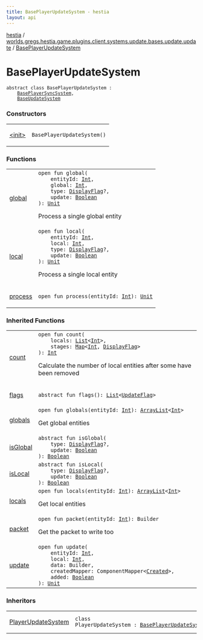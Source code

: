 ```yaml
---
title: BasePlayerUpdateSystem - hestia
layout: api
---
```


<div class='api-docs-breadcrumbs'><a href="../../index.html">hestia</a> / <a href="../index.html">worlds.gregs.hestia.game.plugins.client.systems.update.bases.update.update</a> / <a href="./index.html">BasePlayerUpdateSystem</a></div>

# BasePlayerUpdateSystem

<div class="signature"><code><span class="keyword">abstract</span> <span class="keyword">class </span><span class="identifier">BasePlayerUpdateSystem</span>&nbsp;<span class="symbol">:</span>&nbsp;<br/>&nbsp;&nbsp;&nbsp;&nbsp;<a href="../../worlds.gregs.hestia.game.plugins.client.systems.update.bases.update.sync/-base-player-sync-system/index.html"><span class="identifier">BasePlayerSyncSystem</span></a><span class="symbol">, </span><br/>&nbsp;&nbsp;&nbsp;&nbsp;<a href="../../worlds.gregs.hestia.game.plugins.client.systems.update.bases.update/-base-update-system/index.html"><span class="identifier">BaseUpdateSystem</span></a></code></div>

### Constructors

<table class="api-docs-table">
<tbody>
<tr>
<td markdown="1">

<a href="-init-.html">&lt;init&gt;</a>


</td>
<td markdown="1">
<div class="signature"><code><span class="identifier">BasePlayerUpdateSystem</span><span class="symbol">(</span><span class="symbol">)</span></code></div>

</td>
</tr>
</tbody>
</table>

### Functions

<table class="api-docs-table">
<tbody>
<tr>
<td markdown="1">

<a href="global.html">global</a>


</td>
<td markdown="1">
<div class="signature"><code><span class="keyword">open</span> <span class="keyword">fun </span><span class="identifier">global</span><span class="symbol">(</span><br/>&nbsp;&nbsp;&nbsp;&nbsp;<span class="parameterName" id="worlds.gregs.hestia.game.plugins.client.systems.update.bases.update.update.BasePlayerUpdateSystem$global(kotlin.Int, kotlin.Int, worlds.gregs.hestia.game.update.DisplayFlag, kotlin.Boolean)/entityId">entityId</span><span class="symbol">:</span>&nbsp;<a href="https://kotlinlang.org/api/latest/jvm/stdlib/kotlin/-int/index.html"><span class="identifier">Int</span></a><span class="symbol">, </span><br/>&nbsp;&nbsp;&nbsp;&nbsp;<span class="parameterName" id="worlds.gregs.hestia.game.plugins.client.systems.update.bases.update.update.BasePlayerUpdateSystem$global(kotlin.Int, kotlin.Int, worlds.gregs.hestia.game.update.DisplayFlag, kotlin.Boolean)/global">global</span><span class="symbol">:</span>&nbsp;<a href="https://kotlinlang.org/api/latest/jvm/stdlib/kotlin/-int/index.html"><span class="identifier">Int</span></a><span class="symbol">, </span><br/>&nbsp;&nbsp;&nbsp;&nbsp;<span class="parameterName" id="worlds.gregs.hestia.game.plugins.client.systems.update.bases.update.update.BasePlayerUpdateSystem$global(kotlin.Int, kotlin.Int, worlds.gregs.hestia.game.update.DisplayFlag, kotlin.Boolean)/type">type</span><span class="symbol">:</span>&nbsp;<a href="../../worlds.gregs.hestia.game.update/-display-flag/index.html"><span class="identifier">DisplayFlag</span></a><span class="symbol">?</span><span class="symbol">, </span><br/>&nbsp;&nbsp;&nbsp;&nbsp;<span class="parameterName" id="worlds.gregs.hestia.game.plugins.client.systems.update.bases.update.update.BasePlayerUpdateSystem$global(kotlin.Int, kotlin.Int, worlds.gregs.hestia.game.update.DisplayFlag, kotlin.Boolean)/update">update</span><span class="symbol">:</span>&nbsp;<a href="https://kotlinlang.org/api/latest/jvm/stdlib/kotlin/-boolean/index.html"><span class="identifier">Boolean</span></a><br/><span class="symbol">)</span><span class="symbol">: </span><a href="https://kotlinlang.org/api/latest/jvm/stdlib/kotlin/-unit/index.html"><span class="identifier">Unit</span></a></code></div>

Process a single global entity


</td>
</tr>
<tr>
<td markdown="1">

<a href="local.html">local</a>


</td>
<td markdown="1">
<div class="signature"><code><span class="keyword">open</span> <span class="keyword">fun </span><span class="identifier">local</span><span class="symbol">(</span><br/>&nbsp;&nbsp;&nbsp;&nbsp;<span class="parameterName" id="worlds.gregs.hestia.game.plugins.client.systems.update.bases.update.update.BasePlayerUpdateSystem$local(kotlin.Int, kotlin.Int, worlds.gregs.hestia.game.update.DisplayFlag, kotlin.Boolean)/entityId">entityId</span><span class="symbol">:</span>&nbsp;<a href="https://kotlinlang.org/api/latest/jvm/stdlib/kotlin/-int/index.html"><span class="identifier">Int</span></a><span class="symbol">, </span><br/>&nbsp;&nbsp;&nbsp;&nbsp;<span class="parameterName" id="worlds.gregs.hestia.game.plugins.client.systems.update.bases.update.update.BasePlayerUpdateSystem$local(kotlin.Int, kotlin.Int, worlds.gregs.hestia.game.update.DisplayFlag, kotlin.Boolean)/local">local</span><span class="symbol">:</span>&nbsp;<a href="https://kotlinlang.org/api/latest/jvm/stdlib/kotlin/-int/index.html"><span class="identifier">Int</span></a><span class="symbol">, </span><br/>&nbsp;&nbsp;&nbsp;&nbsp;<span class="parameterName" id="worlds.gregs.hestia.game.plugins.client.systems.update.bases.update.update.BasePlayerUpdateSystem$local(kotlin.Int, kotlin.Int, worlds.gregs.hestia.game.update.DisplayFlag, kotlin.Boolean)/type">type</span><span class="symbol">:</span>&nbsp;<a href="../../worlds.gregs.hestia.game.update/-display-flag/index.html"><span class="identifier">DisplayFlag</span></a><span class="symbol">?</span><span class="symbol">, </span><br/>&nbsp;&nbsp;&nbsp;&nbsp;<span class="parameterName" id="worlds.gregs.hestia.game.plugins.client.systems.update.bases.update.update.BasePlayerUpdateSystem$local(kotlin.Int, kotlin.Int, worlds.gregs.hestia.game.update.DisplayFlag, kotlin.Boolean)/update">update</span><span class="symbol">:</span>&nbsp;<a href="https://kotlinlang.org/api/latest/jvm/stdlib/kotlin/-boolean/index.html"><span class="identifier">Boolean</span></a><br/><span class="symbol">)</span><span class="symbol">: </span><a href="https://kotlinlang.org/api/latest/jvm/stdlib/kotlin/-unit/index.html"><span class="identifier">Unit</span></a></code></div>

Process a single local entity


</td>
</tr>
<tr>
<td markdown="1">

<a href="process.html">process</a>


</td>
<td markdown="1">
<div class="signature"><code><span class="keyword">open</span> <span class="keyword">fun </span><span class="identifier">process</span><span class="symbol">(</span><span class="parameterName" id="worlds.gregs.hestia.game.plugins.client.systems.update.bases.update.update.BasePlayerUpdateSystem$process(kotlin.Int)/entityId">entityId</span><span class="symbol">:</span>&nbsp;<a href="https://kotlinlang.org/api/latest/jvm/stdlib/kotlin/-int/index.html"><span class="identifier">Int</span></a><span class="symbol">)</span><span class="symbol">: </span><a href="https://kotlinlang.org/api/latest/jvm/stdlib/kotlin/-unit/index.html"><span class="identifier">Unit</span></a></code></div>

</td>
</tr>
</tbody>
</table>

### Inherited Functions

<table class="api-docs-table">
<tbody>
<tr>
<td markdown="1">

<a href="../../worlds.gregs.hestia.game.plugins.client.systems.update.bases.update.sync/-base-player-sync-system/count.html">count</a>


</td>
<td markdown="1">
<div class="signature"><code><span class="keyword">open</span> <span class="keyword">fun </span><span class="identifier">count</span><span class="symbol">(</span><br/>&nbsp;&nbsp;&nbsp;&nbsp;<span class="parameterName" id="worlds.gregs.hestia.game.plugins.client.systems.update.bases.update.sync.BasePlayerSyncSystem$count(kotlin.collections.List((kotlin.Int)), kotlin.collections.Map((kotlin.Int, worlds.gregs.hestia.game.update.DisplayFlag)))/locals">locals</span><span class="symbol">:</span>&nbsp;<a href="https://kotlinlang.org/api/latest/jvm/stdlib/kotlin.collections/-list/index.html"><span class="identifier">List</span></a><span class="symbol">&lt;</span><a href="https://kotlinlang.org/api/latest/jvm/stdlib/kotlin/-int/index.html"><span class="identifier">Int</span></a><span class="symbol">&gt;</span><span class="symbol">, </span><br/>&nbsp;&nbsp;&nbsp;&nbsp;<span class="parameterName" id="worlds.gregs.hestia.game.plugins.client.systems.update.bases.update.sync.BasePlayerSyncSystem$count(kotlin.collections.List((kotlin.Int)), kotlin.collections.Map((kotlin.Int, worlds.gregs.hestia.game.update.DisplayFlag)))/stages">stages</span><span class="symbol">:</span>&nbsp;<a href="https://kotlinlang.org/api/latest/jvm/stdlib/kotlin.collections/-map/index.html"><span class="identifier">Map</span></a><span class="symbol">&lt;</span><a href="https://kotlinlang.org/api/latest/jvm/stdlib/kotlin/-int/index.html"><span class="identifier">Int</span></a><span class="symbol">,</span>&nbsp;<a href="../../worlds.gregs.hestia.game.update/-display-flag/index.html"><span class="identifier">DisplayFlag</span></a><span class="symbol">&gt;</span><br/><span class="symbol">)</span><span class="symbol">: </span><a href="https://kotlinlang.org/api/latest/jvm/stdlib/kotlin/-int/index.html"><span class="identifier">Int</span></a></code></div>

Calculate the number of local entities after some have been removed


</td>
</tr>
<tr>
<td markdown="1">

<a href="../../worlds.gregs.hestia.game.plugins.client.systems.update.bases.update/-base-update-system/flags.html">flags</a>


</td>
<td markdown="1">
<div class="signature"><code><span class="keyword">abstract</span> <span class="keyword">fun </span><span class="identifier">flags</span><span class="symbol">(</span><span class="symbol">)</span><span class="symbol">: </span><a href="https://kotlinlang.org/api/latest/jvm/stdlib/kotlin.collections/-list/index.html"><span class="identifier">List</span></a><span class="symbol">&lt;</span><a href="../../worlds.gregs.hestia.game.update/-update-flag/index.html"><span class="identifier">UpdateFlag</span></a><span class="symbol">&gt;</span></code></div>

</td>
</tr>
<tr>
<td markdown="1">

<a href="../../worlds.gregs.hestia.game.plugins.client.systems.update.bases.update.sync/-base-player-sync-system/globals.html">globals</a>


</td>
<td markdown="1">
<div class="signature"><code><span class="keyword">open</span> <span class="keyword">fun </span><span class="identifier">globals</span><span class="symbol">(</span><span class="parameterName" id="worlds.gregs.hestia.game.plugins.client.systems.update.bases.update.sync.BasePlayerSyncSystem$globals(kotlin.Int)/entityId">entityId</span><span class="symbol">:</span>&nbsp;<a href="https://kotlinlang.org/api/latest/jvm/stdlib/kotlin/-int/index.html"><span class="identifier">Int</span></a><span class="symbol">)</span><span class="symbol">: </span><a href="http://docs.oracle.com/javase/9/docs/api/java/util/ArrayList.html"><span class="identifier">ArrayList</span></a><span class="symbol">&lt;</span><a href="https://kotlinlang.org/api/latest/jvm/stdlib/kotlin/-int/index.html"><span class="identifier">Int</span></a><span class="symbol">&gt;</span></code></div>

Get global entities


</td>
</tr>
<tr>
<td markdown="1">

<a href="../../worlds.gregs.hestia.game.plugins.client.systems.update.bases.update/-base-update-system/is-global.html">isGlobal</a>


</td>
<td markdown="1">
<div class="signature"><code><span class="keyword">abstract</span> <span class="keyword">fun </span><span class="identifier">isGlobal</span><span class="symbol">(</span><br/>&nbsp;&nbsp;&nbsp;&nbsp;<span class="parameterName" id="worlds.gregs.hestia.game.plugins.client.systems.update.bases.update.BaseUpdateSystem$isGlobal(worlds.gregs.hestia.game.update.DisplayFlag, kotlin.Boolean)/type">type</span><span class="symbol">:</span>&nbsp;<a href="../../worlds.gregs.hestia.game.update/-display-flag/index.html"><span class="identifier">DisplayFlag</span></a><span class="symbol">?</span><span class="symbol">, </span><br/>&nbsp;&nbsp;&nbsp;&nbsp;<span class="parameterName" id="worlds.gregs.hestia.game.plugins.client.systems.update.bases.update.BaseUpdateSystem$isGlobal(worlds.gregs.hestia.game.update.DisplayFlag, kotlin.Boolean)/update">update</span><span class="symbol">:</span>&nbsp;<a href="https://kotlinlang.org/api/latest/jvm/stdlib/kotlin/-boolean/index.html"><span class="identifier">Boolean</span></a><br/><span class="symbol">)</span><span class="symbol">: </span><a href="https://kotlinlang.org/api/latest/jvm/stdlib/kotlin/-boolean/index.html"><span class="identifier">Boolean</span></a></code></div>

</td>
</tr>
<tr>
<td markdown="1">

<a href="../../worlds.gregs.hestia.game.plugins.client.systems.update.bases.update/-base-update-system/is-local.html">isLocal</a>


</td>
<td markdown="1">
<div class="signature"><code><span class="keyword">abstract</span> <span class="keyword">fun </span><span class="identifier">isLocal</span><span class="symbol">(</span><br/>&nbsp;&nbsp;&nbsp;&nbsp;<span class="parameterName" id="worlds.gregs.hestia.game.plugins.client.systems.update.bases.update.BaseUpdateSystem$isLocal(worlds.gregs.hestia.game.update.DisplayFlag, kotlin.Boolean)/type">type</span><span class="symbol">:</span>&nbsp;<a href="../../worlds.gregs.hestia.game.update/-display-flag/index.html"><span class="identifier">DisplayFlag</span></a><span class="symbol">?</span><span class="symbol">, </span><br/>&nbsp;&nbsp;&nbsp;&nbsp;<span class="parameterName" id="worlds.gregs.hestia.game.plugins.client.systems.update.bases.update.BaseUpdateSystem$isLocal(worlds.gregs.hestia.game.update.DisplayFlag, kotlin.Boolean)/update">update</span><span class="symbol">:</span>&nbsp;<a href="https://kotlinlang.org/api/latest/jvm/stdlib/kotlin/-boolean/index.html"><span class="identifier">Boolean</span></a><br/><span class="symbol">)</span><span class="symbol">: </span><a href="https://kotlinlang.org/api/latest/jvm/stdlib/kotlin/-boolean/index.html"><span class="identifier">Boolean</span></a></code></div>

</td>
</tr>
<tr>
<td markdown="1">

<a href="../../worlds.gregs.hestia.game.plugins.client.systems.update.bases.update.sync/-base-player-sync-system/locals.html">locals</a>


</td>
<td markdown="1">
<div class="signature"><code><span class="keyword">open</span> <span class="keyword">fun </span><span class="identifier">locals</span><span class="symbol">(</span><span class="parameterName" id="worlds.gregs.hestia.game.plugins.client.systems.update.bases.update.sync.BasePlayerSyncSystem$locals(kotlin.Int)/entityId">entityId</span><span class="symbol">:</span>&nbsp;<a href="https://kotlinlang.org/api/latest/jvm/stdlib/kotlin/-int/index.html"><span class="identifier">Int</span></a><span class="symbol">)</span><span class="symbol">: </span><a href="http://docs.oracle.com/javase/9/docs/api/java/util/ArrayList.html"><span class="identifier">ArrayList</span></a><span class="symbol">&lt;</span><a href="https://kotlinlang.org/api/latest/jvm/stdlib/kotlin/-int/index.html"><span class="identifier">Int</span></a><span class="symbol">&gt;</span></code></div>

Get local entities


</td>
</tr>
<tr>
<td markdown="1">

<a href="../../worlds.gregs.hestia.game.plugins.client.systems.update.bases.update.sync/-base-player-sync-system/packet.html">packet</a>


</td>
<td markdown="1">
<div class="signature"><code><span class="keyword">open</span> <span class="keyword">fun </span><span class="identifier">packet</span><span class="symbol">(</span><span class="parameterName" id="worlds.gregs.hestia.game.plugins.client.systems.update.bases.update.sync.BasePlayerSyncSystem$packet(kotlin.Int)/entityId">entityId</span><span class="symbol">:</span>&nbsp;<a href="https://kotlinlang.org/api/latest/jvm/stdlib/kotlin/-int/index.html"><span class="identifier">Int</span></a><span class="symbol">)</span><span class="symbol">: </span><span class="identifier">Builder</span></code></div>

Get the packet to write too


</td>
</tr>
<tr>
<td markdown="1">

<a href="../../worlds.gregs.hestia.game.plugins.client.systems.update.bases.update/-base-update-system/update.html">update</a>


</td>
<td markdown="1">
<div class="signature"><code><span class="keyword">open</span> <span class="keyword">fun </span><span class="identifier">update</span><span class="symbol">(</span><br/>&nbsp;&nbsp;&nbsp;&nbsp;<span class="parameterName" id="worlds.gregs.hestia.game.plugins.client.systems.update.bases.update.BaseUpdateSystem$update(kotlin.Int, kotlin.Int, world.gregs.hestia.core.network.packets.Packet.Builder, com.artemis.ComponentMapper((worlds.gregs.hestia.game.plugins.core.components.entity.Created)), kotlin.Boolean)/entityId">entityId</span><span class="symbol">:</span>&nbsp;<a href="https://kotlinlang.org/api/latest/jvm/stdlib/kotlin/-int/index.html"><span class="identifier">Int</span></a><span class="symbol">, </span><br/>&nbsp;&nbsp;&nbsp;&nbsp;<span class="parameterName" id="worlds.gregs.hestia.game.plugins.client.systems.update.bases.update.BaseUpdateSystem$update(kotlin.Int, kotlin.Int, world.gregs.hestia.core.network.packets.Packet.Builder, com.artemis.ComponentMapper((worlds.gregs.hestia.game.plugins.core.components.entity.Created)), kotlin.Boolean)/local">local</span><span class="symbol">:</span>&nbsp;<a href="https://kotlinlang.org/api/latest/jvm/stdlib/kotlin/-int/index.html"><span class="identifier">Int</span></a><span class="symbol">, </span><br/>&nbsp;&nbsp;&nbsp;&nbsp;<span class="parameterName" id="worlds.gregs.hestia.game.plugins.client.systems.update.bases.update.BaseUpdateSystem$update(kotlin.Int, kotlin.Int, world.gregs.hestia.core.network.packets.Packet.Builder, com.artemis.ComponentMapper((worlds.gregs.hestia.game.plugins.core.components.entity.Created)), kotlin.Boolean)/data">data</span><span class="symbol">:</span>&nbsp;<span class="identifier">Builder</span><span class="symbol">, </span><br/>&nbsp;&nbsp;&nbsp;&nbsp;<span class="parameterName" id="worlds.gregs.hestia.game.plugins.client.systems.update.bases.update.BaseUpdateSystem$update(kotlin.Int, kotlin.Int, world.gregs.hestia.core.network.packets.Packet.Builder, com.artemis.ComponentMapper((worlds.gregs.hestia.game.plugins.core.components.entity.Created)), kotlin.Boolean)/createdMapper">createdMapper</span><span class="symbol">:</span>&nbsp;<span class="identifier">ComponentMapper</span><span class="symbol">&lt;</span><a href="../../worlds.gregs.hestia.game.plugins.core.components.entity/-created/index.html"><span class="identifier">Created</span></a><span class="symbol">&gt;</span><span class="symbol">, </span><br/>&nbsp;&nbsp;&nbsp;&nbsp;<span class="parameterName" id="worlds.gregs.hestia.game.plugins.client.systems.update.bases.update.BaseUpdateSystem$update(kotlin.Int, kotlin.Int, world.gregs.hestia.core.network.packets.Packet.Builder, com.artemis.ComponentMapper((worlds.gregs.hestia.game.plugins.core.components.entity.Created)), kotlin.Boolean)/added">added</span><span class="symbol">:</span>&nbsp;<a href="https://kotlinlang.org/api/latest/jvm/stdlib/kotlin/-boolean/index.html"><span class="identifier">Boolean</span></a><br/><span class="symbol">)</span><span class="symbol">: </span><a href="https://kotlinlang.org/api/latest/jvm/stdlib/kotlin/-unit/index.html"><span class="identifier">Unit</span></a></code></div>

</td>
</tr>
</tbody>
</table>

### Inheritors

<table class="api-docs-table">
<tbody>
<tr>
<td markdown="1">

<a href="../../worlds.gregs.hestia.game.plugins.client.systems.update.update/-player-update-system/index.html">PlayerUpdateSystem</a>


</td>
<td markdown="1">
<div class="signature"><code><span class="keyword">class </span><span class="identifier">PlayerUpdateSystem</span>&nbsp;<span class="symbol">:</span>&nbsp;<a href="./index.html"><span class="identifier">BasePlayerUpdateSystem</span></a></code></div>

</td>
</tr>
</tbody>
</table>
